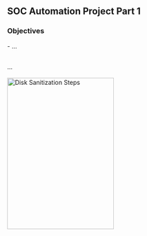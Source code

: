 <h2>SOC Automation Project Part 1</h2>

<h3>Objectives</h3>
- ...
<br />
<br />

...
<br />
<br />
<img src="https://github.com/Yagoobz/SOCAutomationProjectPart1/assets/145611184/5d0db249-a130-41c5-8719-26edf99a62e7" height="30%" width="70%" alt="Disk Sanitization Steps"/>
